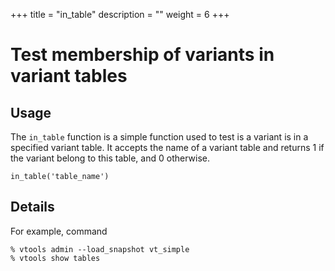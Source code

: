+++
title = "in_table"
description = ""
weight = 6
+++



# Test membership of variants in variant tables 




## Usage

The `in_table` function is a simple function used to test is a variant is in a specified variant table. It accepts the name of a variant table and returns 1 if the variant belong to this table, and 0 otherwise. 



    in_table('table_name')
    



## Details

For example, command 



    % vtools admin --load_snapshot vt_simple
    % vtools show tables